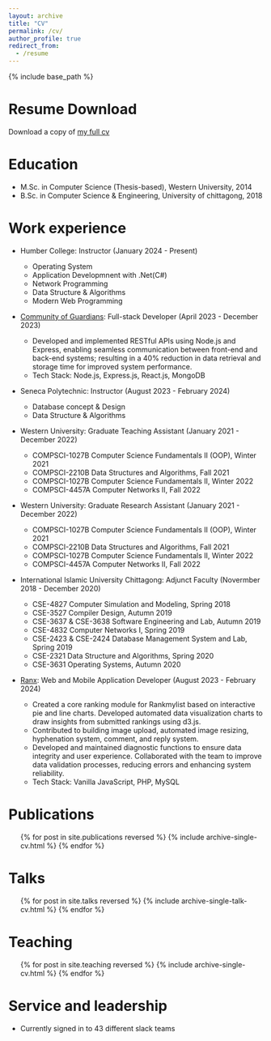 ```yaml
---
layout: archive
title: "CV"
permalink: /cv/
author_profile: true
redirect_from:
  - /resume
---
```


{% include base_path %}

Resume Download
======
Download a copy of [my full cv](files/Resume.pdf)

Education
======
* M.Sc. in Computer Science (Thesis-based), Western University, 2014
* B.Sc. in Computer Science & Engineering, University of chittagong, 2018

Work experience
======
* Humber College: Instructor (January 2024 - Present)
  * Operating System
  * Application Developmnent with .Net(C#)
  * Network Programming
  * Data Structure & Algorithms
  * Modern Web Programming

* [Community of Guardians](https://communityofguardians.com/): Full-stack Developer (April 2023 - December 2023)
  * Developed and implemented RESTful APIs using Node.js and Express, enabling seamless communication between front-end and back-end systems; resulting in a 40% reduction in data retrieval and storage time for improved system performance.
  * Tech Stack: Node.js, Express.js, React.js, MongoDB

* Seneca Polytechnic: Instructor (August 2023 - February 2024)
  * Database concept & Design
  * Data Structure & Algorithms

* Western University: Graduate Teaching Assistant (January 2021 - December 2022)
  * COMPSCI-1027B Computer Science Fundamentals II (OOP), Winter 2021 
  * COMPSCI-2210B Data Structures and Algorithms, Fall 2021
  * COMPSCI-1027B Computer Science Fundamentals II, Winter 2022
  * COMPSCI-4457A Computer Networks II, Fall 2022

* Western University: Graduate Research Assistant (January 2021 - December 2022)
  * COMPSCI-1027B Computer Science Fundamentals II (OOP), Winter 2021 
  * COMPSCI-2210B Data Structures and Algorithms, Fall 2021
  * COMPSCI-1027B Computer Science Fundamentals II, Winter 2022
  * COMPSCI-4457A Computer Networks II, Fall 2022

* International Islamic University Chittagong: Adjunct Faculty (Novermber 2018 - December 2020)
  * CSE-4827 Computer Simulation and Modeling, Spring 2018
  * CSE-3527 Compiler Design, Autumn 2019
  * CSE-3637 & CSE-3638 Software Engineering and Lab, Autumn 2019
  * CSE-4832 Computer Networks I, Spring 2019
  * CSE-2423 & CSE-2424 Database Management System and Lab, Spring 2019
  * CSE-2321 Data Structure and Algorithms, Spring 2020
  * CSE-3631 Operating Systems, Autumn 2020

* [Ranx](https://www.ranx.com/): Web and Mobile Application Developer (August 2023 - February 2024)
  * Created a core ranking module for Rankmylist based on interactive pie and line charts. Developed automated data visualization charts to draw insights from submitted rankings using d3.js.
  * Contributed to building image upload, automated image resizing, hyphenation system, comment, and reply system.
  * Developed and maintained diagnostic functions to ensure data integrity and user experience. Collaborated with the team to improve data validation processes, reducing errors and enhancing system reliability.
  * Tech Stack: Vanilla JavaScript, PHP, MySQL

  
<!-- Skills
======
* Skill 1
* Skill 2
  * Sub-skill 2.1
  * Sub-skill 2.2
  * Sub-skill 2.3
* Skill 3 -->

Publications
======
  <ul>{% for post in site.publications reversed %}
    {% include archive-single-cv.html %}
  {% endfor %}</ul>
  
Talks
======
  <ul>{% for post in site.talks reversed %}
    {% include archive-single-talk-cv.html  %}
  {% endfor %}</ul>
  
Teaching
======
  <ul>{% for post in site.teaching reversed %}
    {% include archive-single-cv.html %}
  {% endfor %}</ul>
  
Service and leadership
======
* Currently signed in to 43 different slack teams

